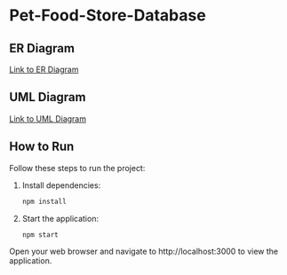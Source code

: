 # Pet-Food-Store-Database

## ER Diagram

[Link to ER Diagram](https://lucid.app/lucidchart/c851940a-4834-4f33-8e79-e1b667cee303/edit?invitationId=inv_5b91520f-53e6-4eb1-b6e6-d10419aea24f)

## UML Diagram

[Link to UML Diagram](https://lucid.app/lucidchart/95d2fffb-eb0c-4a0c-9f2a-b353c9f06dcb/edit?invitationId=inv_bee2ecda-d4cd-48e6-ace8-89028362625e)

## How to Run

Follow these steps to run the project:

1. Install dependencies:

   ```bash
   npm install
2. Start the application:
   ```bash
   npm start
Open your web browser and navigate to http://localhost:3000 to view the application.
